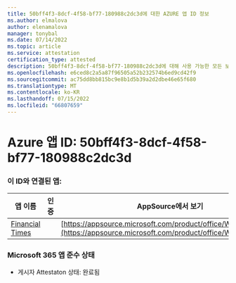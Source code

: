 ```yaml
---
title: 50bff4f3-8dcf-4f58-bf77-180988c2dc3d에 대한 AZURE 앱 ID 정보
ms.author: elmalova
author: elenamalova
manager: tonybal
ms.date: 07/14/2022
ms.topic: article
ms.service: attestation
certification_type: attested
description: 50bff4f3-8dcf-4f58-bf77-180988c2dc3d에 대해 사용 가능한 모든 보안 및 규정 준수 정보입니다.
ms.openlocfilehash: e6ced8c2a5a87f96505a52b232574b6ed9cd42f9
ms.sourcegitcommit: ac75dd8bb815bc9e8b1d5b39a2d2dbe46e65f680
ms.translationtype: MT
ms.contentlocale: ko-KR
ms.lasthandoff: 07/15/2022
ms.locfileid: "66807659"
---
```

# <a name="azure-app-id-50bff4f3-8dcf-4f58-bf77-180988c2dc3d"></a>Azure 앱 ID: 50bff4f3-8dcf-4f58-bf77-180988c2dc3d


### <a name="apps-associated-with-this-id"></a>이 ID와 연결된 앱:
| **앱 이름** | **인증** | **AppSource에서 보기** |
|--------------|---------------|-----------------------|
| [Financial Times](../forward/WA200004054.md) |  | [https://appsource.microsoft.com/product/office/WA200004054](https://appsource.microsoft.com/product/office/WA200004054) |

### <a name="microsoft-365-app-compliance-status"></a>Microsoft 365 앱 준수 상태
- 게시자 Attestaton 상태: 완료됨
